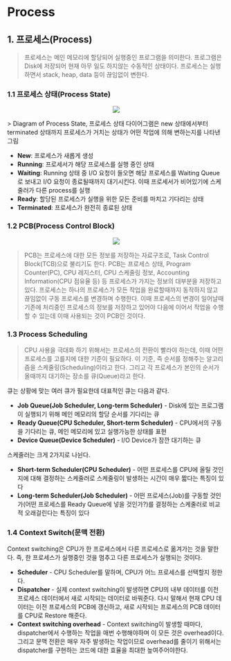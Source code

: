 # Process

## 1. 프로세스(Process)

> 프로세스는 메인 메모리에 할당되어 실행중인 프로그램을 의미한다. 프로그램은 Disk에 저장되어 현재 아무 일도 하지않는 수동적인 상태이다. 프로세스는 실행하면서 stack, heap, data 등이 끊임없이 변한다.

### 1.1 프로세스 상태(Process State)
<p align = "center">
    <img src = "../Pictures\OS_1.png">
</p>
> Diagram of Process State, 프로세스 상태 다이어그램은 new 상태에서부터 terminated 상태까지 프로세스가 거치는 상태가 어떤 작업에 의해 변하는지를 나타낸 그림

<ul> 
  <li><b>New</b>: 프로세스가 새롭게 생성</li>
  <li><b>Running</b>: 프로세서가 해당 프로세스를 실행 중인 상태</li>
  <li><b>Waiting</b>: Running 상태 중 I/O 요청이 들오면 해당 프로세스를 Waiting Queue로 보내고 I/O 요청이 종료될때까지 대기시킨다. 이때 프로세서가 비어있기에 스케줄러가 다른 process를 실행</li>
  <li><b>Ready</b>: 할당된 프로세스가 실행을 위한 모든 준비를 마치고 기다리는 상태</li>
  <li><b>Terminated</b>: 프로세스가 완전히 종료된 상태</li>
</ul>

### 1.2 PCB(Process Control Block)
<p align = "center">
    <img src = "../Pictures\OS_2.png">
</p>

> PCB는 프로세스에 대한 모든 정보를 저장하는 자료구조로, Task Control Block(TCB)으로 불리기도 한다. 
> PCB는 프로세스 상태, Program Counter(PC), CPU 레지스터, CPU 스케줄링 정보, Accounting Information(CPU 점유율 등) 등 프로세스가 가지는 정보의 대부분을 저장하고 있다.
> 프로세스는 하나의 프로세스가 모든 작업을 완료할때까지 동작하지 않고 끊임없이 구동 프로세스를 변경하며 수행한다. 이때 프로세스의 변경이 일어날때 기존에 처리중인 프로세스의 정보를 저장하고 있어야 다음에
> 이어서 작업을 수행할 수 있는데 이때 사용되는 것이 PCB인 것이다.

### 1.3 Process Scheduling
> CPU 사용을 극대화 하기 위해서는 프로세스의 전환이 빨라야 하는데, 이때 어떤 프로세스를 고를지에 대한 기준이 필요하다. 이 기준, 즉 순서를 정해주는 알고리즘을 스케줄링(Scheduling)이라고 한다.
> 그리고 각 프로세스가 본인의 순서가 올때까지 대기하는 장소를 큐(Queue)라고 한다.

큐는 상황에 맞는 여러 큐가 필요한데 대표적인 큐는 다음과 같다.
<ul>
  <li><b>Job Queue(Job Scheduler, Long-term Scheduler)</b> - Disk에 있는 프로그램이 실행되기 위해 메인 메모리의 할당 순서를 기다리는 큐</li>
  <li><b>Ready Queue(CPU Scheduler, Short-term Scheduler)</b> - CPU에서의 구동을 기다리는 큐, 메인 메모리에 있고 실행가능한 상태를 표현</li>
  <li><b>Device Queue(Device Scheduler)</b> - I/O Device가 잠깐 대기하는 큐</li>
</ul>

스케줄러는 크게 2가지로 나뉜다.
<ul>
  <li><b>Short-term Scheduler(CPU Scheduler)</b> - 어떤 프로세스를 CPU에 올릴 것인지에 대해 결정하는 스케줄러로 스케줄링이 발생하는 시간이 매우 짧다는 특징이 있다</li>
  <li><b>Long-term Scheduler(Job Scheduler)</b> - 어떤 프로세스(Job)를 구동할 것인가(어떤 프로세스를 Ready Queue에 넣을 것인가?)를 결정하는 스케줄러로 비교적 오래걸린다는 특징이 있다</li>
</ul>

### 1.4 Context Switch(문맥 전환)
Context switching은 CPU가 한 프로세스에서 다른 프로세스로 옮겨가는 것을 말한다. 즉, 한 프로세스가 실행중인 것을 멈추고 다른 프로세스가 실행되는 것이다.

<ul>
  <li><b>Scheduler</b> - CPU Scheduler를 말하며, CPU가 어느 프로세스를 선택할지 정한다.</li>
  <li><b>Dispatcher</b> - 실제 context switching이 발생하면 CPU의 내부 데이터를 이전 프로세스 데이터에서 새로 시작되는 데이터로 바꿔준다. 다시 말해서 현재 CPU 데이터는 이전 프로세스의 PCB에 갱신하고, 새로 시작되는 프로세스의 PCB 데이터를 CPU로 Restore 해준다.</li>
  <li><b>Context switching overhead</b> - Context switching이 발생할 때마다, dispatcher에서 수행하는 작업을 매번 수행해야하며 이 모든 것은 overhead이다. 그리고 문맥 전환은 매우 자주 발생하는 작업이므로 overhead를 줄이기 위해서는 dispatcher를 구현하는 코드에 대한 효율을 최대한 높여주어야한다.</li>
</ul>
